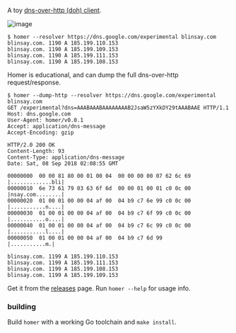 A toy [dns-over-http (doh) client](https://github.com/curl/curl/wiki/DNS-over-HTTPS).

![image](https://user-images.githubusercontent.com/555011/36924998-d8d90354-1e3e-11e8-9e8d-9141cc375b95.png)

```
$ homer --resolver https://dns.google.com/experimental blinsay.com
blinsay.com. 1190 A 185.199.110.153
blinsay.com. 1190 A 185.199.109.153
blinsay.com. 1190 A 185.199.111.153
blinsay.com. 1190 A 185.199.108.153
```

Homer is educational, and can dump the full dns-over-http request/response.

```
$ homer --dump-http --resolver https://dns.google.com/experimental blinsay.com
GET /experimental?dns=AAABAAABAAAAAAAAB2JsaW5zYXkDY29tAAABAAE HTTP/1.1
Host: dns.google.com
User-Agent: homer/v0.0.1
Accept: application/dns-message
Accept-Encoding: gzip

HTTP/2.0 200 OK
Content-Length: 93
Content-Type: application/dns-message
Date: Sat, 08 Sep 2018 02:08:55 GMT

00000000  00 00 81 80 00 01 00 04  00 00 00 00 07 62 6c 69  |.............bli|
00000010  6e 73 61 79 03 63 6f 6d  00 00 01 00 01 c0 0c 00  |nsay.com........|
00000020  01 00 01 00 00 04 af 00  04 b9 c7 6e 99 c0 0c 00  |...........n....|
00000030  01 00 01 00 00 04 af 00  04 b9 c7 6f 99 c0 0c 00  |...........o....|
00000040  01 00 01 00 00 04 af 00  04 b9 c7 6c 99 c0 0c 00  |...........l....|
00000050  01 00 01 00 00 04 af 00  04 b9 c7 6d 99           |...........m.|

blinsay.com. 1199 A 185.199.110.153
blinsay.com. 1199 A 185.199.111.153
blinsay.com. 1199 A 185.199.108.153
blinsay.com. 1199 A 185.199.109.153
```

Get it from the [releases](https://github.com/blinsay/homer/releases) page.
Run `homer --help` for usage info.


### building

Build `homer` with a working Go toolchain and `make install`.

